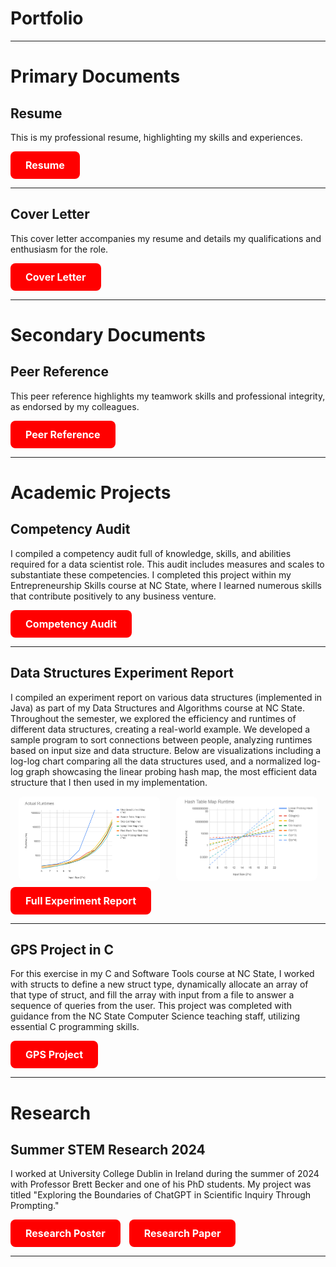 <h1>Portfolio</h1>

---

<h1>Primary Documents</h1>
<div>
    <h2>Resume</h2>
    <p>This is my professional resume, highlighting my skills and experiences.</p>
    <a href="https://github.com/katieahammer/katieahammer.github.io/raw/master/pdf/Resume_Katherine_Hammer.docx.pdf" target="_blank" style="background-color: #FF0000; color: white; padding: 12px 24px; text-align: center; text-decoration: none; display: inline-block; border-radius: 8px; font-weight: bold; font-size: 16px; border: none; cursor: pointer; transition: background-color 0.3s ease;">
        Resume
    </a>
</div>

---
<div>
    <h2>Cover Letter</h2>
    <p>This cover letter accompanies my resume and details my qualifications and enthusiasm for the role.</p>
    <a href="https://github.com/katieahammer/katieahammer.github.io/raw/master/pdf/Cover%20Letter%20(4)%20(1).pdf" target="_blank" style="background-color: #FF0000; color: white; padding: 12px 24px; text-align: center; text-decoration: none; display: inline-block; border-radius: 8px; font-weight: bold; font-size: 16px; border: none; cursor: pointer; transition: background-color 0.3s ease;">
         Cover Letter
    </a>
</div>

---
<h1>Secondary Documents</h1>
<div>
    <h2>Peer Reference</h2>
    <p>This peer reference highlights my teamwork skills and professional integrity, as endorsed by my colleagues.</p>
    <a href="https://github.com/katieahammer/katieahammer.github.io/raw/master/pdf/Peer%20Reference.pdf" target="_blank" style="background-color: #FF0000; color: white; padding: 12px 24px; text-align: center; text-decoration: none; display: inline-block; border-radius: 8px; font-weight: bold; font-size: 16px; border: none; cursor: pointer; transition: background-color 0.3s ease;">
        Peer Reference
    </a>
</div>

---
<h1>Academic Projects</h1>
<div>
    <h2>Competency Audit</h2>
    <p>
        I compiled a competency audit full of knowledge, skills, and abilities required for a data scientist role. 
        This audit includes measures and scales to substantiate these competencies. I completed this project 
        within my Entrepreneurship Skills course at NC State, where I learned numerous skills that contribute 
        positively to any business venture.
    </p>
    <a href="https://github.com/katieahammer/katieahammer.github.io/raw/master/pdf/Competency%20Audit-%20Katie%20Hammer.pdf" target="_blank" style="background-color: #FF0000; color: white; padding: 12px 24px; text-align: center; text-decoration: none; display: inline-block; border-radius: 8px; font-weight: bold; font-size: 16px; border: none; cursor: pointer; transition: background-color 0.3s ease;">
        Competency Audit
    </a>
</div>

---
<div>
    <h2>Data Structures Experiment Report</h2>
    <p>
        I compiled an experiment report on various data structures (implemented in Java) as part of my Data 
        Structures and Algorithms course at NC State. Throughout the semester, we explored the efficiency and 
        runtimes of different data structures, creating a real-world example. We developed a sample program 
        to sort connections between people, analyzing runtimes based on input size and data structure. 
        Below are visualizations including a log-log chart comparing all the data structures used, and a normalized log-log 
        graph showcasing the linear probing hash map, the most efficient data structure that I then used in my implementation.
    </p>
    <div style="display: flex; justify-content: space-around;">
        <img src="https://github.com/katieahammer/katieahammer.github.io/raw/master/images/loglog.png" alt="Log-Log Chart of Data Structures" style="width: 45%; border-radius: 8px;">
        <img src="https://github.com/katieahammer/katieahammer.github.io/raw/master/images/loglog2.png" alt="Normalized Log-Log Graph for Linear Probing Hash Map" style="width: 45%; border-radius: 8px;">
    </div>
    <a href="https://github.com/katieahammer/katieahammer.github.io/raw/master/pdf/Experiment%20Report.pdf" target="_blank" style="background-color: #FF0000; color: white; padding: 12px 24px; text-align: center; text-decoration: none; display: inline-block; border-radius: 8px; font-weight: bold; font-size: 16px; border: none; cursor: pointer; transition: background-color 0.3s ease; margin-top: 10px;">
        Full Experiment Report
    </a>
</div>

---
<div>
    <h2>GPS Project in C</h2>
    <p>
        For this exercise in my C and Software Tools course at NC State, I worked with structs to define a new struct type, dynamically allocate an
        array of that type of struct, and fill the array with input from a file to answer a sequence of queries from the user. This project was completed with guidance from the NC State Computer Science teaching staff, utilizing essential C programming skills.
    </p>
    <a href="https://github.com/katieahammer/katieahammer.github.io/raw/master/pdf/gps.c" target="_blank" style="background-color: #FF0000; color: white; padding: 12px 24px; text-align: center; text-decoration: none; display: inline-block; border-radius: 8px; font-weight: bold; font-size: 16px; border: none; cursor: pointer; transition: background-color 0.3s ease;">
        GPS Project
    </a>
</div>

---
<h1>Research</h1>
<div>
    <h2>Summer STEM Research 2024</h2>
    <p>
        I worked at University College Dublin in Ireland during the summer of 2024 with Professor Brett Becker 
        and one of his PhD students. My project was titled "Exploring the Boundaries of ChatGPT in Scientific Inquiry 
        Through Prompting."
    </p>
    <a href="https://github.com/katieahammer/katieahammer.github.io/raw/master/pdf/Hammer_Poster (1) (1) (1).pdf" target="_blank" style="background-color: #FF0000; color: white; padding: 12px 24px; text-align: center; text-decoration: none; display: inline-block; border-radius: 8px; font-weight: bold; font-size: 16px; border: none; cursor: pointer; transition: background-color 0.3s ease;">
        Research Poster
    </a>
    <a href="https://github.com/katieahammer/katieahammer.github.io/raw/master/pdf/Exploring_the_Boundaries_of_ChatGPT_in_Scientific_Inquiry_Through_Prompting (3) (1) (1).pdf" target="_blank" style="background-color: #FF0000; color: white; padding: 12px 24px; text-align: center; text-decoration: none; display: inline-block; border-radius: 8px; font-weight: bold; font-size: 16px; border: none; cursor: pointer; transition: background-color 0.3s ease; margin-left: 10px;">
        Research Paper
    </a>
</div>

---
